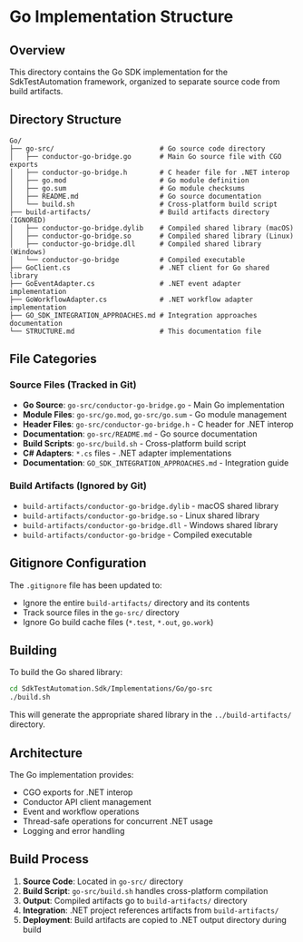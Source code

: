 # Go Implementation Structure

## Overview
This directory contains the Go SDK implementation for the SdkTestAutomation framework, organized to separate source code from build artifacts.

## Directory Structure

```
Go/
├── go-src/                          # Go source code directory
│   ├── conductor-go-bridge.go       # Main Go source file with CGO exports
│   ├── conductor-go-bridge.h        # C header file for .NET interop
│   ├── go.mod                       # Go module definition
│   ├── go.sum                       # Go module checksums
│   ├── README.md                    # Go source documentation
│   └── build.sh                     # Cross-platform build script
├── build-artifacts/                 # Build artifacts directory (IGNORED)
│   ├── conductor-go-bridge.dylib    # Compiled shared library (macOS)
│   ├── conductor-go-bridge.so       # Compiled shared library (Linux)
│   ├── conductor-go-bridge.dll      # Compiled shared library (Windows)
│   └── conductor-go-bridge          # Compiled executable
├── GoClient.cs                      # .NET client for Go shared library
├── GoEventAdapter.cs                # .NET event adapter implementation
├── GoWorkflowAdapter.cs             # .NET workflow adapter implementation
├── GO_SDK_INTEGRATION_APPROACHES.md # Integration approaches documentation
└── STRUCTURE.md                     # This documentation file
```

## File Categories

### Source Files (Tracked in Git)
- **Go Source**: `go-src/conductor-go-bridge.go` - Main Go implementation
- **Module Files**: `go-src/go.mod`, `go-src/go.sum` - Go module management
- **Header Files**: `go-src/conductor-go-bridge.h` - C header for .NET interop
- **Documentation**: `go-src/README.md` - Go source documentation
- **Build Scripts**: `go-src/build.sh` - Cross-platform build script
- **C# Adapters**: `*.cs` files - .NET adapter implementations
- **Documentation**: `GO_SDK_INTEGRATION_APPROACHES.md` - Integration guide

### Build Artifacts (Ignored by Git)
- `build-artifacts/conductor-go-bridge.dylib` - macOS shared library
- `build-artifacts/conductor-go-bridge.so` - Linux shared library  
- `build-artifacts/conductor-go-bridge.dll` - Windows shared library
- `build-artifacts/conductor-go-bridge` - Compiled executable

## Gitignore Configuration

The `.gitignore` file has been updated to:
- Ignore the entire `build-artifacts/` directory and its contents
- Track source files in the `go-src/` directory
- Ignore Go build cache files (`*.test`, `*.out`, `go.work`)

## Building

To build the Go shared library:
```bash
cd SdkTestAutomation.Sdk/Implementations/Go/go-src
./build.sh
```

This will generate the appropriate shared library in the `../build-artifacts/` directory.

## Architecture

The Go implementation provides:
- CGO exports for .NET interop
- Conductor API client management
- Event and workflow operations
- Thread-safe operations for concurrent .NET usage
- Logging and error handling

## Build Process

1. **Source Code**: Located in `go-src/` directory
2. **Build Script**: `go-src/build.sh` handles cross-platform compilation
3. **Output**: Compiled artifacts go to `build-artifacts/` directory
4. **Integration**: .NET project references artifacts from `build-artifacts/`
5. **Deployment**: Build artifacts are copied to .NET output directory during build